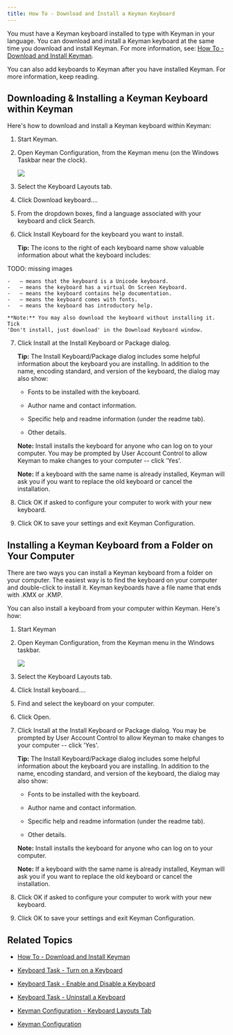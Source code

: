 ```yaml
---
title: How To - Download and Install a Keyman Keyboard
---
```


You must have a Keyman keyboard installed to type with Keyman in your
language. You can download and install a Keyman keyboard at the same
time you download and install Keyman. For more information, see:
[How To - Download and Install Keyman](download-install_keyman).

You can also add keyboards to Keyman after you have installed Keyman.
For more information, keep reading.

## Downloading & Installing a Keyman Keyboard within Keyman

Here's how to download and install a Keyman keyboard within Keyman:

1.  Start Keyman.

2.  Open Keyman Configuration, from the Keyman menu (on the Windows
    Taskbar near the clock).

    ![](desktop_images/start_tray.png)

3.  Select the Keyboard Layouts tab.

4.  Click Download keyboard….

5.  From the dropdown boxes, find a language associated with your
    keyboard and click Search.

6.  Click Install Keyboard for the keyboard you want to install.

    **Tip:** The icons to the right of each keyboard name show valuable
    information about what the keyboard includes:

TODO: missing images

    -   – means that the keyboard is a Unicode keyboard.
    -   – means the keyboard has a virtual On Screen Keyboard.
    -   – means the keyboard contains help documentation.
    -   – means the keyboard comes with fonts.
    -   – means the keyboard has introductory help.

    **Note:** You may also download the keyboard without installing it. Tick
    'Don't install, just download' in the Download Keyboard window.

7.  Click Install at the Install Keyboard or Package dialog.

    **Tip:** The Install Keyboard/Package dialog includes some helpful
    information about the keyboard you are installing. In addition to
    the name, encoding standard, and version of the keyboard, the dialog
    may also show:
    -   Fonts to be installed with the keyboard.

    -   Author name and contact information.

    -   Specific help and readme information (under the readme tab).

    -   Other details.

    **Note:** Install installs the keyboard for anyone who can log on to your
    computer. You may be prompted by User Account Control to allow
    Keyman to make changes to your computer -- click 'Yes'.

    **Note:** If a keyboard with the same name is already installed, Keyman will
    ask you if you want to replace the old keyboard or cancel the
    installation.

8.  Click OK if asked to configure your computer to work with your new
    keyboard.

9.  Click OK to save your settings and exit Keyman Configuration.

## Installing a Keyman Keyboard from a Folder on Your Computer

There are two ways you can install a Keyman keyboard from a folder on
your computer. The easiest way is to find the keyboard on your computer
and double-click to install it. Keyman keyboards have a file name that
ends with .KMX or .KMP.

You can also install a keyboard from your computer within Keyman. Here's
how:

1.  Start Keyman

2.  Open Keyman Configuration, from the Keyman menu in the Windows
    taskbar.

    ![](desktop_images/start_tray.png)

3.  Select the Keyboard Layouts tab.

4.  Click Install keyboard….

5.  Find and select the keyboard on your computer.

6.  Click Open.

7.  Click Install at the Install Keyboard or Package dialog. You may be
    prompted by User Account Control to allow Keyman to make changes to
    your computer -- click 'Yes'.

    **Tip:** The Install Keyboard/Package dialog includes some helpful
    information about the keyboard you are installing. In addition to
    the name, encoding standard, and version of the keyboard, the dialog
    may also show:
    -   Fonts to be installed with the keyboard.

    -   Author name and contact information.

    -   Specific help and readme information (under the readme tab).

    -   Other details.

    **Note:** Install installs the keyboard for anyone who can log on to your computer.

    **Note:** If a keyboard with the same name is already installed, Keyman will
    ask you if you want to replace the old keyboard or cancel the
    installation.

8.  Click OK if asked to configure your computer to work with your new
    keyboard.

9.  Click OK to save your settings and exit Keyman Configuration.

## Related Topics

-   [How To - Download and Install Keyman](download-install_keyman)
-   [Keyboard Task - Turn on a Keyboard](../basic/enable_keyboard)

-   [Keyboard Task - Enable and Disable a Keyboard](../basic/disable_keyboard)

-   [Keyboard Task - Uninstall a Keyboard](../basic/uninstall_keyboard)

-   [Keyman Configuration - Keyboard Layouts Tab](../basic/config_tasks/keyboards_tab)

-   [Keyman Configuration](../basic/config_tasks/config_menu)
